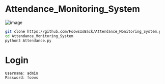 # Attendance_Monitoring_System
![image](https://github.com/user-attachments/assets/72429033-a4bf-4123-8092-c838d45bb4b1)

```sh
git clone https://github.com/FoowsIsBack/Attendance_Monitoring_System.git
cd Attendance_Monitoring_System
python3 Attendance.py
```

# Login
```sh
Username: admin
Password: foows
```
